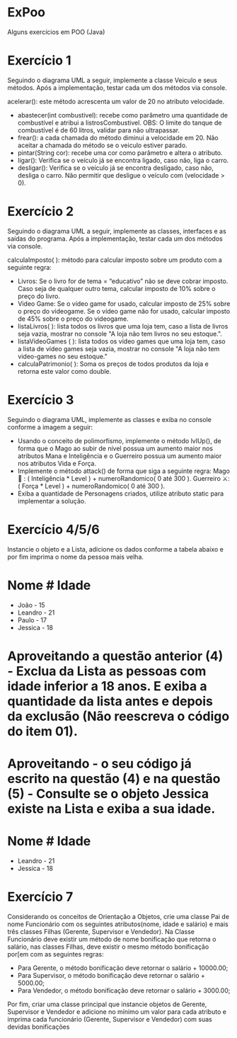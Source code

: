 # ExPoo
Alguns exercícios em POO (Java)

# Exercício 1
Seguindo o diagrama UML a seguir, implemente a classe Veiculo e seus métodos. Após a implementação, testar cada um dos métodos via console.

acelerar(): este método acrescenta um valor de 20 no atributo velocidade.
- abastecer(int combustivel): recebe como parâmetro uma quantidade de combustível e atribui a listrosCombustivel. OBS: O limite do tanque de combustível é de 60 litros, validar para não ultrapassar.
- frear(): a cada chamada do método diminui a velocidade em 20. Não aceitar a chamada do método se o veiculo estiver parado.
- pintar(String cor): recebe uma cor como parâmetro e altera o atributo.
- ligar(): Verifica se o veículo já se encontra ligado, caso não, liga o carro.
- desligar(): Verifica se o veículo já se encontra desligado, caso não, desliga o carro. Não permitir que desligue o veículo com (velocidade > 0).

# Exercício 2
Seguindo o diagrama UML a seguir, implemente as classes, interfaces e as saídas do programa. Após a implementação, testar cada um dos métodos via console.

calculaImposto( ): método para calcular imposto sobre um produto com a seguinte regra:
- Livros: Se o livro for de tema = “educativo” não se deve cobrar imposto. Caso seja de qualquer outro tema, calcular imposto de 10% sobre o preço do livro.
- Video Game: Se o vídeo game for usado, calcular imposto de 25% sobre o preço do videogame. Se o vídeo game não for usado, calcular imposto de 45% sobre o preço do videogame.
- listaLivros( ): lista todos os livros que uma loja tem, caso a lista de livros seja vazia, mostrar no console "A loja não tem livros no seu estoque.".
- listaVideoGames ( ): lista todos os vídeo games que uma loja tem, caso a lista de vídeo games seja vazia, mostrar no console "A loja não tem video-games no seu estoque."
- calculaPatrimonio( ): Soma os preços de todos produtos da loja e retorna este valor como double.

# Exercício 3
Seguindo o diagrama UML, implemente as classes e exiba no console conforme a imagem a seguir:

- Usando o conceito de polimorfismo, implemente o método lvlUp(), de forma que o Mago ao subir de nível possua um aumento maior nos atributos Mana e Inteligência e o Guerreiro possua um aumento maior nos atributos Vida e Força.
- Implemente o método attack() de forma que siga a seguinte regra: Mago 🧹 : ( Inteligência * Level ) + numeroRandomico( 0 até 300 ). Guerreiro ⚔: ( Força * Level ) + numeroRandomico( 0 até 300 ).
- Exiba a quantidade de Personagens criados, utilize atributo static para implementar a solução.

# Exercício 4/5/6
Instancie o objeto e a Lista<Pessoa>, adicione os dados conforme a tabela abaixo e por fim imprima o nome da pessoa mais velha.

# Nome      # Idade
- João       - 15
- Leandro    - 21
- Paulo      - 17
- Jessica    - 18

# Aproveitando a questão anterior (4) - Exclua da Lista as pessoas com idade inferior a 18 anos. E exiba a quantidade da lista antes e depois da exclusão (Não reescreva o código do item 01).
  
# Aproveitando - o seu código já escrito na questão (4) e na questão (5) - Consulte se o objeto Jessica existe na Lista e exiba a sua idade.

 # Nome     # Idade
- Leandro    - 21
- Jessica    - 18  

# Exercício 7
Considerando os conceitos de Orientação a Objetos, crie uma classe Pai de nome Funcionário com os seguintes atributos(nome, idade e salário) e mais três classes Filhas (Gerente, Supervisor e Vendedor). Na Classe Funcionário deve existir um método de nome bonificação que retorna o salário, nas classes Filhas, deve existir o mesmo método bonificação por[em com as seguintes regras:
  
- Para Gerente, o método bonificação deve retornar o salário + 10000.00;
- Para Supervisor, o método bonificação deve retornar o salário + 5000.00;
- Para Vendedor, o método bonificação deve retornar o salário + 3000.00;
  
Por fim, criar uma classe principal que instancie objetos de Gerente, Supervisor e Vendedor e adicione no mínimo um valor para cada atributo e imprima cada funcionário (Gerente, Supervisor e Vendedor) com suas devidas bonificações
